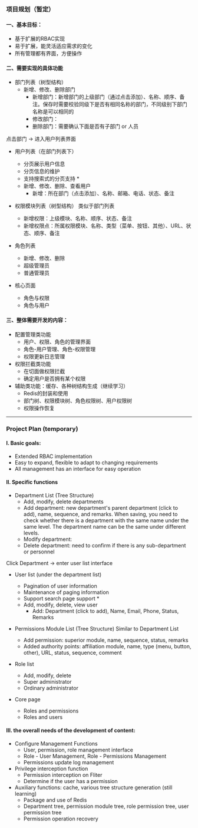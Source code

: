 ### 项目规划（暂定）

#### 一、基本目标：

- 基于扩展的RBAC实现
- 易于扩展，能灵活适应需求的变化
- 所有管理都有界面，方便操作

#### 二、需要实现的具体功能

- 部门列表（树型结构）
    - 新增、修改、删除部门
        - 新增部门：新增部门的上级部门（通过点击添加）、名称、顺序、备注。保存时需要校验同级下是否有相同名称的部门，不同级别下部门名称是可以相同的
        - 修改部门：
        - 删除部门：需要确认下面是否有子部门 or 人员

点击部门 -> 进入用户列表界面

- 用户列表（在部门列表下）
    - 分页展示用户信息
    - 分页信息的维护
    - 支持搜索式的分页支持 *
    - 新增、修改、删除、查看用户
        - 新增：所在部门（点击添加）、名称、邮箱、电话、状态、备注

- 权限模块列表（树型结构） 类似于部门列表
    - 新增权限：上级模块、名称、顺序、状态、备注
    - 新增权限点：所属权限模块、名称、类型（菜单、按钮、其他）、URL、状态、顺序、备注

- 角色列表
    - 新增、修改、删除
    - 超级管理员
    - 普通管理员

- 核心页面
    - 角色与权限
    - 角色与用户

#### 三、整体需要开发的内容：

- 配置管理类功能
    - 用户、权限、角色的管理界面
    - 角色-用户管理、角色-权限管理
    - 权限更新日志管理
- 权限拦截类功能
    - 在切面做权限拦截
    - 确定用户是否拥有某个权限
- 辅助类功能：缓存、各种树结构生成（继续学习）
    - Redis的封装和使用
    - 部门树、权限模块树、角色权限树、用户权限树
    - 权限操作恢复

*************

### Project Plan (temporary)

#### I. Basic goals:

- Extended RBAC implementation
- Easy to expand, flexible to adapt to changing requirements
- All management has an interface for easy operation

#### Ⅱ. Specific functions 

- Department List (Tree Structure)
    - Add, modify, delete departments
    - Add department: new department's parent department (click to add), name, sequence, and remarks. When saving, you need to check whether there is a department with the same name under the same level. The department name can be the same under different levels.
    - Modify department:
    - Delete department: need to confirm if there is any sub-department or personnel

Click Department -> enter user list interface

- User list (under the department list)
    - Pagination of user information
    - Maintenance of paging information
    - Support search page support *
    - Add, modify, delete, view user
        - Add: Department (click to add), Name, Email, Phone, Status, Remarks

- Permissions Module List (Tree Structure) Similar to Department List
    - Add permission: superior module, name, sequence, status, remarks
    - Added authority points: affiliation module, name, type (menu, button, other), URL, status, sequence, comment

- Role list
    - Add, modify, delete
    - Super administrator
    - Ordinary administrator

- Core page
    - Roles and permissions
    - Roles and users

#### Ⅲ.  the overall needs of the development of content:

- Configure Management Functions
    - User, permission, role management interface
    - Role - User Management, Role - Permissions Management
    - Permissions update log management
- Privilege interception function
    - Permission interception on Fliter
    - Determine if the user has a permission
- Auxiliary functions: cache, various tree structure generation (still learning)
    - Package and use of Redis
    - Department tree, permission module tree, role permission tree, user permission tree
    - Permission operation recovery